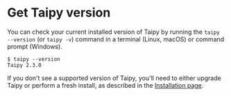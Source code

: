 # Get Taipy version
You can check your current installed version of Taipy by running the `taipy --version` (or
`taipy -v`) command in a terminal (Linux, macOS) or command prompt (Windows).

```console
$ taipy --version
Taipy 2.3.0
```

If you don't see a supported version of Taipy, you'll need to either upgrade Taipy or perform a
fresh install, as described in the [Installation page](../../installation.md).
